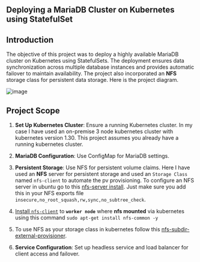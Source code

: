 ## Deploying a MariaDB Cluster on Kubernetes using StatefulSet

## Introduction
The objective of this project was to deploy a highly available MariaDB cluster on Kubernetes using StatefulSets. The deployment ensures data synchronization across multiple database instances and provides automatic failover to maintain availability. The project also incorporated an **NFS** storage class for persistent data storage. Here is the project diagram. 

![image](https://github.com/user-attachments/assets/8c5a5bda-34e7-4899-bf51-2ff0e12527f3)

## Project Scope
1. **Set Up Kubernetes Cluster**: Ensure a running Kubernetes cluster. In my case I have used an on-premise 3 node kubernetes cluster with kubernetes version 1.30. This project assumes you already have a running kubernetes cluster.

2. **MariaDB Configuration**: Use ConfigMap for MariaDB settings.

3. **Persistent Storage**: Use NFS for persistent volume claims. Here I have used an **NFS** server for persistent storage and used an `Storage Class` named `nfs-client` to automate the pv provisioning. To configure an NFS server in ubuntu go to this [nfs-server install](https://github.com/saifulislam88/nfs-server). Just make sure you add this in your NFS exports file ```insecure,no_root_squash,rw,sync,no_subtree_check```.

4. [Install `nfs-client`](https://github.com/saifulislam88/nfs-server?tab=readme-ov-file#linux-client) to **`worker node`** where **nfs mounted** via kubernetes using this command `sudo apt-get install nfs-common -y`

5. To use NFS as your storage class in kubernetes follow this [nfs-subdir-external-provisioner](https://github.com/kubernetes-sigs/nfs-subdir-external-provisioner).

6. **Service Configuration**: Set up headless service and load balancer for client access and failover.

7. **StatefulSet Deployment**: Deploy MariaDB using StatefulSet to ensure ordered and unique pod management.


## Project Implementation

### Step 1: Set Up Kubernetes Cluster
A Kubernetes cluster was set up using kubeadm on ubuntu 20.04. For production, cloud providers like GKE, EKS, or AKS can be used.

### Step 2: Create a ConfigMap and secret for MariaDB Configuration
A ConfigMap and secret were created to configure the MariaDB instances with necessary settings for the Cluster.

Modify the these values in the ``mariadb-sercret.yaml`` file with your custome values

```yaml
  MYSQL_DATABASE:
  MYSQL_PASSWORD:
  MYSQL_ROOT_PASSWORD:
  MYSQL_USER:
```
This ConfigMap and Secret were applied to the Kubernetes cluster:

```kubectl apply -f mariadb-configmap.yaml```

```kubectl apply -f mariadb-secret.yaml```

### Step 3: Create a Headless Service for StatefulSet
A headless service was created to manage the MariaDB StatefulSet:

This service was applied to the cluster:
```kubectl apply -f mariadb-headless-service.yaml```

### Step 4: Create a Persistent Volume Claim Template with NFS StorageClass
A Persistent Volume Claim (PVC) was created with the NFS storage class to ensure persistent data storage:

This PVC was applied to the cluster:
```kubectl apply -f mariadb-pvc.yaml```

### Step 5: Create the StatefulSet for MariaDB
A StatefulSet was configured and deployed for MariaDB, using the NFS storage class for persistent storage:

This StatefulSet was applied to the cluster:
```kubectl apply -f mariadb-statefulset.yaml```

### Step 6: Deploy the LoadBalancer Service for the StatefulSet

To access the MariaDB cluster, a LoadBalancer service was created and applied: ```kubectl apply -f mariadb-loadbalancer.yaml```

### Step 7: Verify the Deployment
The status of the StatefulSet, pods, and services was checked: 
```
kubectl get statefulset
kubectl get pods
kubectl get svc
```
### Step 8: Connect to the cluster

To connect to the cluster you can use ``Mysql Workbench``
Open the app use the LoadBalancer IP in the host section. Type the ``MYSQL_USER`` and ``MYSQL_PASSWORD`` that you've configured in the secret to access the database. 

For Local K8s cluster you won't get any LB IP untill you configure metallb in your cluster. To configure metallb follow these links below.

1. [Metallb installation in kubernetes | Saiful's Blog](https://github.com/saifulislam88/kubernetes/blob/main/G.k8s-configure-metalLB-on-premises/Setup-MetalLB-for-Nginx-Ingress-Loadbalancer-IP.md)


